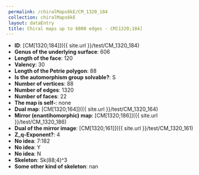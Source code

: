 ```yaml
--- 
 permalink: /chiralMaps6kE/CM_1320_184 
 collection: chiralMaps6kE
 layout: dataEntry
 title: Chiral maps up to 6000 edges - CM[1320;184]
---
```


- **ID**: [CM[1320;184]]({{ site.url }}/test/CM_1320_184)
- **Genus of the underlying surface**: 606
- **Length of the face**: 120
- **Valency**: 30
- **Length of the Petrie polygon**: 88
- **Is the automorphism group solvable?**: S
- **Number of vertices**: 88
- **Number of edges**: 1320
- **Number of faces**: 22
- **The map is self-**: none
- **Dual map**: [CM[1320;164]]({{ site.url }}/test/CM_1320_164)
- **Mirror (enantihomorphic) map**: [CM[1320;186]]({{ site.url }}/test/CM_1320_186)
- **Dual of the mirror image**: [CM[1320;161]]({{ site.url }}/test/CM_1320_161)
- **Z_q-Exponent?**: 4
- **No idea**:  7:182
- **No idea**: Y
- **No idea**: N
- **Skeleton**: Sk(88;4)^3
- **Some other kind of skeleton**: nan
